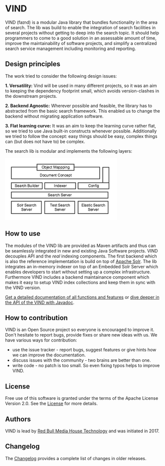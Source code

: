# VIND

VIND (faɪnd) is a modular Java library that bundles functionality in the area of search. The lib was build to enable 
the integration of search facilities in several projects without getting to deep into the 
search topic. It should help programmers to come to a good solution in an assessable amount of time, improve the 
maintainability of software projects, and simplify a centralized search service management including monitoring and reporting.
 
## Design principles

The work tried to consider the following design issues:

**1. Versatility:** Vind will be used in many different projects, so it was an aim to keeping the dependency footprint small, 
which avoids version-clashes in the downstream projects.

**2. Backend Agnostic:** Wherever possible and feasible, the library has to abstracted from the basic search framework. This enabled us to change the
backend without migrating application software.

**3. Flat learning curve:** It was an aim to keep the learning curve rather flat, so we tried to use Java built-in constructs whenever possible. Additionally
we tried to follow the concept: easy things should be easy, complex things can (but does not have to) be complex.

The search lib is modular and implements the following layers:

![Search Lib Architecture](./docs/images/layer_cake.png)

## How to use

The modules of the VIND lib are provided as Maven artifacts and thus can be seamlessly integrated in new and existing Java Software
projects. VIND decouples API and the *real* indexing components. The first backend which is also the reference implementation is build
on top of [Apache Solr](http://lucene.apache.org/solr/). The lib integrates an in-memory indexer on top of an Embedded Solr Server 
which enables developers to start without setting up a complex infrastructure. Furthermore VIND includes a backend maintainance component
which makes it easy to setup VIND index collections and keep them in sync with the VIND version.

[Get a detailed documentation of all functions and features](https://rbmhtechnology.github.io/vind/) 
or [dive deeper in the API of the VIND with Javadoc](https://rbmhtechnology.github.io/vind/javadoc/). 

## How to contribution

VIND is an Open Source project so everyone is encouraged to improve it. Don't hesitate to report bugs, provide fixes or
share new ideas with us. We have various ways for contribution:

* use the issue tracker - report bugs, suggest features or give hints how we can improve the documentation.
* discuss issues with the community - two brains are better than one.
* write code - no patch is too small. So even fixing typos helps to improve VIND.

## License
Free use of this software is granted under the terms of the Apache License Version 2.0.
See the [License](LICENSE.txt) for more details.

## Authors
VIND is lead by [Red Bull Media House Technology](https://github.com/RBMHTechnology) and was initiated in 2017.

## Changelog
The [Changelog](./docs/changelog.adoc) provides a complete list of changes in older releases.
